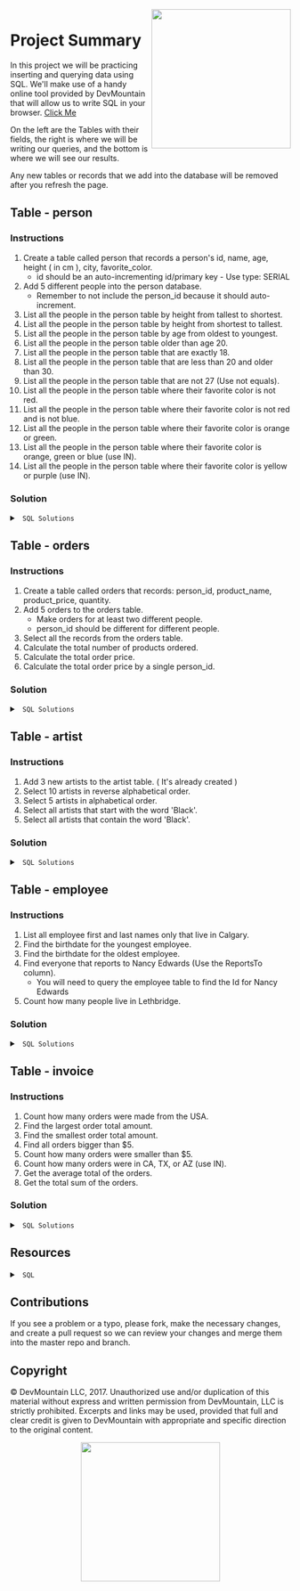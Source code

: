 <img src="https://s3.amazonaws.com/devmountain/readme-logo.png" width="250" align="right">

# Project Summary

In this project we will be practicing inserting and querying data using SQL. We'll make use of a handy online tool provided by DevMountain that will allow us to write SQL in your browser. [Click Me](https://postgres.devmountain.com/)

On the left are the Tables with their fields, the right is where we will be writing our queries, and the bottom is where we will see our results.  

Any new tables or records that we add into the database will be removed after you refresh the page.

## Table - person

### Instructions
1. Create a table called person that records a person's id, name, age, height ( in cm ), city, favorite_color. 
    * id should be an auto-incrementing id/primary key - Use type: SERIAL
2. Add 5 different people into the person database. 
    * Remember to not include the person_id because it should auto-increment.
3. List all the people in the person table by height from tallest to shortest.
4. List all the people in the person table by height from shortest to tallest.
5. List all the people in the person table by age from oldest to youngest.
6. List all the people in the person table older than age 20.
7. List all the people in the person table that are exactly 18.
8. List all the people in the person table that are less than 20 and older than 30.
9. List all the people in the person table that are not 27 (Use not equals).
10. List all the people in the person table where their favorite color is not red.
11. List all the people in the person table where their favorite color is not red and is not blue.
12. List all the people in the person table where their favorite color is orange or green.
13. List all the people in the person table where their favorite color is orange, green or blue (use IN).
14. List all the people in the person table where their favorite color is yellow or purple (use IN).

### Solution

<details>

<summary> <code> SQL Solutions </code> </summary>

<details>

<summary> <code> #1 </code> </summary>

CREATE TABLE person(
    person_id SERIAL,
    name VARCHAR(255),
    age INTEGER,
    height INTEGER,
    city VARCHAR(255),
    favorite_color VARCHAR(255)
);

```sql
CREATE TABLE person ( person_id SERIAL, name VARCHAR(200), age INTEGER, height INTEGER, city VARCHAR(200), favorite_color VARCHAR(200) );
```

</details>

<details>

<summary> <code> #2 </code> </summary>

INSERT INTO person (name, age, height, city, favorite_color) VALUES ('Marshall', 24, 168, 'Midvale', 'purple');
INSERT INTO person (name, age, height, city, favorite_color) VALUES ('Garrosh', 43, 460, 'Ogrimar', 'brown');
INSERT INTO person (name, age, height, city, favorite_color) VALUES ('Varian', 36, 343, 'Stormwind', 'blue');
INSERT INTO person (name, age, height, city, favorite_color) VALUES ('Arthas', 37, 385, 'Icecrown', 'white');
INSERT INTO person (name, age, height, city, favorite_color) VALUES ('Illidan', 50, 400, 'Darnassas', 'green');

```sql
INSERT INTO person ( name, age, height, city, favorite_color ) VALUES ( 'First Last', 21, 182, 'City', 'Color' );
```

</details>

<details>

<summary> <code> #3 </code> </summary>

SELECT * FROM person 
ORDER BY height DESC;;

```sql
SELECT * FROM person ORDER BY height DESC;
```

</details>

<details>

<summary> <code> #4 </code> </summary>

SELECT * FROM person 
ORDER BY height;

```sql
SELECT * FROM person ORDER BY height ASC;
```

</details>

<details>

<summary> <code> #5 </code> </summary>

SELECT * FROM person 
ORDER BY age DESC;

```sql
SELECT * FROM person ORDER BY age DESC;
```

</details>

<details>

<summary> <code> #6 </code> </summary>

SELECT * FROM person 
WHERE age > 20;

```sql
SELECT * FROM person WHERE age > 20;
```

</details>

<details>

<summary> <code> #7 </code> </summary>

SELECT * FROM person 
WHERE age = 18;

```sql
SELECT * FROM person WHERE age = 18;
```

</details>

<details>

<summary> <code> #8 </code> </summary>

SELECT * FROM person 
WHERE age < 20 AND age > 30;

```sql
SELECT * FROM person WHERE age < 20 OR age > 30;
```

</details>

<details>

<summary> <code> #9 </code> </summary>

SELECT * FROM person 
WHERE age != 27;

```sql
SELECT * FROM person WHERE age != 27;
```

</details>

<details>

<summary> <code> #10 </code> </summary>

SELECT * FROM person WHERE favorite_color != 'red';

```sql
SELECT * FROM person WHERE favorite_color != 'red';
```

</details>

<details>

<summary> <code> #11 </code> </summary>

SELECT * FROM person 
WHERE favorite_color != 'red' 
AND favorite_color != 'blue';

```sql
SELECT * FROM person WHERE favorite_color != 'red' AND favorite_color != 'blue';
```

</details>

<details>

<summary> <code> #12 </code> </summary>

SELECT * FROM person 
WHERE favorite_color = 'orange' 
OR favorite_color = 'green';

```sql
SELECT * FROM person WHERE favorite_color = 'orange' OR favorite_color = 'green';
```

</details>

<details>

<summary> <code> #13 </code> </summary>

SELECT * FROM person 
WHERE favorite_color
IN ('orange', 'green', 'blue');

```sql
SELECT * FROM person WHERE favorite_color IN ( 'orange', 'green', 'blue' );
```

</details>

<details>

<summary> <code> #14 </code> </summary>

SELECT * FROM person 
WHERE favorite_color
IN ('yellow', 'purple');

```sql
SELECT * FROM person WHERE favorite_color IN ( 'yellow', 'purple' )
```

</details>

</details>

## Table - orders

### Instructions

1. Create a table called orders that records: person_id, product_name, product_price, quantity.
2. Add 5 orders to the orders table.
    * Make orders for at least two different people.
    * person_id should be different for different people.
3. Select all the records from the orders table.
4. Calculate the total number of products ordered.
5. Calculate the total order price.
6. Calculate the total order price by a single person_id.

### Solution

<details>

<summary> <code> SQL Solutions </code> </summary>

<details>

<summary> <code> #1 </code> </summary>

CREATE TABLE orders (
  person_id SERIAL,
  product_name VARCHAR(255),
  product_price INTEGER,
  quantity INTEGER
  );

```sql
CREATE TABLE orders ( person_id SERIAL, product_name VARCHAR(200), product_price NUMERIC, quantity INTEGER );
```

</details>

<details>

<summary> <code> #2 </code> </summary>

INSERT INTO orders (product_name, product_price, quantity)
VALUES ('keyboard', 15, 20);
INSERT INTO orders (product_name, product_price, quantity)
VALUES ('mouse', 35, 7);

```sql
INSERT INTO orders ( person_id, product_name, product_price, quantity ) VALUES ( 0, 'Product', 12.50, 2 );
```

</details>

<details>

<summary> <code> #3 </code> </summary>

SELECT * FROM orders;

```sql
SELECT * FROM orders;
```

</details>

<details>

<summary> <code> #4 </code> </summary>

SELECT SUM(quantity) FROM orders;

```sql
SELECT SUM(quantity) FROM orders;
```

</details>

<details>

<summary> <code> #5 </code> </summary>

SELECT SUM(product_price * quantity) FROM orders;

```sql
SELECT SUM(product_price * quantity) FROM orders;
```

</details>

<details>

<summary> <code> #6 </code> </summary>

SELECT SUM(product_price * quantity)
FROM orders
WHERE person_id = 1;

```sql
/* The value of person_id depends on what IDs you used. Use a valid ID from your table */
SELECT SUM(product_price * quantity) FROM orders WHERE person_id = 0;
```

</details>

</details>

## Table - artist

### Instructions

1. Add 3 new artists to the artist table. ( It's already created )
2. Select 10 artists in reverse alphabetical order.
3. Select 5 artists in alphabetical order.
4. Select all artists that start with the word 'Black'.
5. Select all artists that contain the word 'Black'.

### Solution 

<details>

<summary> <code> SQL Solutions </code> </summary>

<details>

<summary> <code> #1 </code> </summary>

INSERT INTO artist (name, artist_id)
VALUES ('walk the moon', 274);
INSERT INTO artist (name, artist_id)
VALUES ('ajr', 130);
INSERT INTO artist (name, artist_id)
VALUES ('jon bellion', 278);


```sql
INSERT INTO artist ( name ) VALUES ( 'artist name' );
```

</details>

<details>

<summary> <code> #2 </code> </summary>

SELECT name FROM artist 
ORDER BY name DESC
LIMIT 10;

```sql
SELECT * FROM artist ORDER BY name DESC LIMIT 10;
```

</details>

<details>

<summary> <code> #3 </code> </summary>

SELECT name FROM artist 
ORDER BY name
LIMIT 5;

```sql
SELECT * FROM artist ORDER BY name ASC LIMIT 5;
```

</details>

<details>

<summary> <code> #4 </code> </summary>

SELECT name FROM artist 
WHERE name
LIKE 'Black%';

```sql
SELECT * FROM artist WHERE name LIKE 'Black%';
```

</details>

<details>

<summary> <code> #5 </code> </summary>

SELECT name FROM artist 
WHERE name
LIKE '%Black%';

```sql
SELECT * FROM artist WHERE name LIKE '%Black%';
```

</details>

</details>

## Table - employee

### Instructions

1. List all employee first and last names only that live in Calgary.
2. Find the birthdate for the youngest employee.
3. Find the birthdate for the oldest employee.
4. Find everyone that reports to Nancy Edwards (Use the ReportsTo column).
   * You will need to query the employee table to find the Id for Nancy Edwards
5. Count how many people live in Lethbridge.

### Solution

<details>

<summary> <code> SQL Solutions </code> </summary>

<details>

<summary> <code> #1 </code> </summary>

SELECT first_name, last_name FROM employee
WHERE city = 'Calgary';

```sql
SELECT first_name, last_name FROM employee WHERE city = 'Calgary';
```

</details>

<details>

<summary> <code> #2 </code> </summary>

SELECT birth_date FROM employee
ORDER BY birth_date 
LIMIT 1;

```sql
SELECT MAX(birth_date) from employee;
```

</details>

<details>

<summary> <code> #3 </code> </summary>

SELECT birth_date FROM employee
ORDER BY birth_date DESC
LIMIT 1;

```sql
SELECT MIN(birth_date) from employee;
```

</details>

<details>

<summary> <code> #4 </code> </summary>

SELECT * FROM employee WHERE reports_to = 2;

```sql
SELECT * FROM employee WHERE reports_to = 2;
```

</details>

<details>

<summary> <code> #5 </code> </summary>

SELECT COUNT(*) FROM employee
WHERE city = 'Lethbridge';

```sql
SELECT COUNT(*) FROM employee WHERE city = 'Lethbridge';
```

</details>

</details>

## Table - invoice 

### Instructions

1. Count how many orders were made from the USA.
2. Find the largest order total amount.
3. Find the smallest order total amount.
4. Find all orders bigger than $5.
5. Count how many orders were smaller than $5.
6. Count how many orders were in CA, TX, or AZ (use IN).
7. Get the average total of the orders.
8. Get the total sum of the orders.

### Solution

<details>

<summary> <code> SQL Solutions </code> </summary>

<details>

<summary> <code> #1 </code> </summary>

SELECT COUNT(*) FROM invoice
WHERE billing_country = 'USA';

```sql
SELECT COUNT(*) FROM invoice WHERE billing_country = 'USA';
```

</details>

<details>

<summary> <code> #2 </code> </summary>

SELECT MAX(total) FROM invoice;

```sql
SELECT MAX(total) FROM invoice;
```

</details>

<details>

<summary> <code> #3 </code> </summary>

SELECT MIN(total) FROM invoice;

```sql
SELECT MIN(total) FROM invoice;
```

</details>

<details>

<summary> <code> #4 </code> </summary>

SELECT COUNT(*) FROM invoice 
WHERE total > 5;

```sql
SELECT * FROM invoice WHERE total > 5;
```

</details>

<details>

<summary> <code> #5 </code> </summary>

SELECT COUNT(*) FROM invoice 
WHERE total < 5;

```sql
SELECT COUNT(*) FROM invoice WHERE total < 5;
```

</details>

<details>

<summary> <code> #6 </code> </summary>

SELECT COUNT(*) FROM invoice 
WHERE billing_state IN ('CA', 'TX', 'AZ');

```sql
SELECT COUNT(*) FROM invoice WHERE billing_state in ('CA', 'TX', 'AZ');
```

</details>

<details>

<summary> <code> #7 </code> </summary>

SELECT AVG(total) FROM invoice;

```sql
SELECT AVG(total) FROM invoice;
```

</details>

<details>

<summary> <code> #8 </code> </summary>

SELECT SUM(total) FROM invoice;

```sql
SELECT SUM(total) FROM invoice;
```

</details>

</details>


## Resources

<details>

<summary> <code> SQL </code> </summary>

* [SQL Teaching](http://www.sqlteaching.com/)
* [SQL Bolt](http://sqlbolt.com/)

</details>

## Contributions

If you see a problem or a typo, please fork, make the necessary changes, and create a pull request so we can review your changes and merge them into the master repo and branch.

## Copyright

© DevMountain LLC, 2017. Unauthorized use and/or duplication of this material without express and written permission from DevMountain, LLC is strictly prohibited. Excerpts and links may be used, provided that full and clear credit is given to DevMountain with appropriate and specific direction to the original content.

<p align="center">
<img src="https://s3.amazonaws.com/devmountain/readme-logo.png" width="250">
</p>

